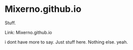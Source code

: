 # Mixerno.github.io








Stuff.

Link: Mixerno.github.io




i dont have more to say.
Just stuff here.
Nothing else. yeah.
